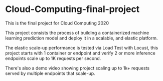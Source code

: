 # Cloud-Computing-final-project
This is the final project for Cloud Computing 2020


This project consists the process of building a containerized machine learning prediction model and deploy it in a scalable, and elastic platform.

The elastic scale-up performance is tested via Load Test with Locust, this project starts with 1 container or endpoint and verify 2 or more inference endpoints scale
up to 1K requests per second.

There's also a demo video showing project scaling up to 1k+ requests served by multiple endpoints that scale-up. 

